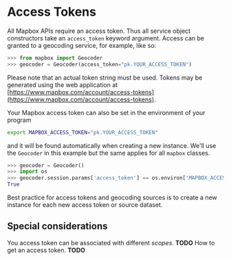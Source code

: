 # Access Tokens

All Mapbox APIs require an access token. Thus all service object constructors
take an `access_token` keyword argument. Access can be granted to a geocoding
service, for example, like so:

```python
>>> from mapbox import Geocoder
>>> geocoder = Geocoder(access_token="pk.YOUR_ACCESS_TOKEN")
```

Please note that an actual token string must be used. Tokens may be generated
using the web application at [https://www.mapbox.com/account/access-tokens](https://www.mapbox.com/account/access-tokens).

Your Mapbox access token can also be set in the environment of your program

```bash
export MAPBOX_ACCESS_TOKEN="pk.YOUR_ACCESS_TOKEN"
```

and it will be found automatically when creating a new instance. We'll use the
`Geocoder` in this example but the same applies for all `mapbox` classes.

```python
>>> geocoder = Geocoder()
>>> import os
>>> geocoder.session.params['access_token'] == os.environ['MAPBOX_ACCESS_TOKEN']
True
```

Best practice for access tokens and geocoding sources is to create a new
instance for each new access token or source dataset.


## Special considerations

You access token can be associated with different *scopes*. **TODO**
How to get an access token. **TODO**
